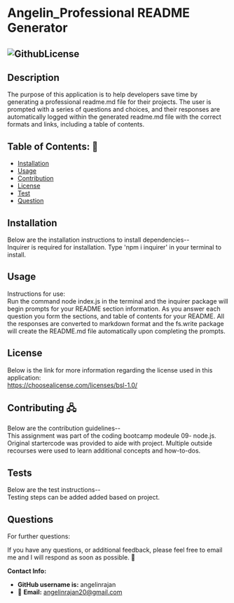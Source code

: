 
#  Angelin_Professional README Generator

## ![GithubLicense](https://img.shields.io/badge/license-Boost%20Software%20License%201.0-darkblue.svg)

## Description 
The purpose of this application is to help developers save time by generating a professional readme.md file for their projects. The user is prompted with a series of questions and choices, and their responses are automatically logged within the generated readme.md file with the correct formats and links, including a table of contents.

##  Table of Contents: 📜
* [Installation](#installation)
* [Usage](#usage)
* [Contribution](#contributing)
* [License](#license)
* [Test](#tests)
* [Question](#question)

## Installation 
Below are the installation instructions to install dependencies--   
Inquirer is required for installation. Type 'npm i inquirer' in your terminal to install.

## Usage
Instructions for use:   
Run the command node index.js in the terminal and the inquirer package will begin prompts for your README section information. As you answer each question you form the sections, and table of contents for your README. All the responses are converted to markdown format and the fs.write package will create the README.md file automatically upon completing the prompts.

## License
Below is the link for more information regarding the license used in this application:   
https://choosealicense.com/licenses/bsl-1.0/

## Contributing 🖧
Below are the contribution guidelines--   
This assignment was part of the coding bootcamp modeule 09- node.js. Original startercode was provided to aide with project. Multiple outside recourses were used to learn additional concepts and how-to-dos.

## Tests
Below are the test instructions--   
Testing steps can be added added based on project.

## Questions
For further questions:

If you have any questions, or additional feedback, please feel free to email me and I will respond as soon as possible.
:handshake:

**Contact Info:**  
+ **GitHub username is:** angelinrajan   
+ 📧 **Email:** angelinrajan20@gmail.com
